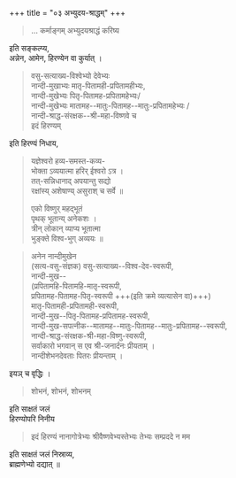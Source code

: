 +++
title = "०३ अभ्युदय-श्राद्धम्"
+++

> ... कर्माङ्गम् अभ्युदयश्राद्धं करिष्य 

इति सङ्कल्प्य,  
अन्नेन, आमेन, हिरण्येन वा कुर्यात् । 

> वसु-सत्याख्य-विश्वेभ्यो देवेभ्यः  
> नान्दी-मुखाभ्यः मातृ-पितामही-प्रपितामहीभ्यः,  
> नान्दी-मुखेभ्यः पितृ-पितामह-प्रपितामहेभ्यः/  
> नान्दी-मुखेभ्यः मातामह--मातुः-पितामह--मातुः-प्रपितामहेभ्यः /  
> नान्दी-श्राद्ध-संरक्षक--श्री-महा-विष्णवे च  
> इदं हिरण्यम् 

इति हिरण्यं निधाय,

<div class="js_include" url="/vedAH_yajuH/taittirIyam/sUtram/ApastambaH/gRhyam/paddhatiH/shrIvaiShNavaH/mantrAdi/yaJNeshvaraH__eko_viShNuH/"  newLevelForH1="5" includeTitle="false"> 

> यज्ञेश्वरो हव्य-समस्त-कव्य-  
भोक्ता ऽव्ययात्मा हरिर् ईश्वरो ऽत्र ।  
तत्-सन्निधानाद् अपयान्तु सद्यो  
रक्षांस्य् अशेषाण्य् असुराश् च सर्वे ॥
>
> एको विष्णुर् महद्भूतं  
पृथक् भूतान्य् अनेकशः ।  
त्रीन् लोकान् व्याप्य भूतात्मा  
भुङ्क्ते विश्व-भुग् अव्ययः ॥
</div>  


> अनेन नान्दीमुखेन  
(सत्य-वसु-संज्ञक) वसु-सत्याख्य--विश्व-देव-स्वरूपी,  
नान्दी-मुख--  
(प्रपितामहि-पितामहि-मातृ-स्वरूपी,  
प्रपितामह-पितामह-पितृ-स्वरूपी +++(इति क्रमे व्यत्यासेन वा)+++)  
मातृ-पितामही-प्रपितामही-स्वरूपी,  
नान्दी-मुख--पितृ-पितामह-प्रपितामह-स्वरूपी,  
नान्दी-मुख-सपत्नीक--मातामह--मातुः-पितामह--मातुः-प्रपितामह--स्वरूपी,  
नान्दी-श्राद्ध-संरक्षक-श्री-महा-विष्णु-स्वरूपी,  
सर्वाकारो भगवान् स एव श्री-जनार्दनः प्रीयताम् ।  
नान्दीशेभनदेवताः पितरः प्रीयन्ताम् ।

इयञ् च वृद्धिः ।


<div class="js_include" url="/vedAH_yajuH//saMhitA/yajuH/sarva-prastutiH/3/3/02_stotropAkaraNam_pratigarAngamantrAshcha/iDA_devahUH.md" newLevelForH1="5" includeTitle="false"> </div>


<div class="js_include" url="/vedAH_yajuH/taittirIyam/saMhitA/yajuH/sarva-prastutiH/1/6_aiShTika-yAjamAnAdi/03_bhaxyAnumantraNAdi/iDa_ehi.md" newLevelForH1="5" includeTitle="false"> </div>

> शोभनं, शोभनं, शोभनम्  

इति साक्षतं जलं  
हिरण्योपरि निनीय 

> इदं हिरण्यं नानागोत्रेभ्यः श्रीवैष्णवेभ्यस्तेभ्यः तेभ्यः सम्प्रददे न मम 

इति साक्षतं जलं निस्राव्य,  
ब्राह्मणेभ्यो दद्यात् ॥
